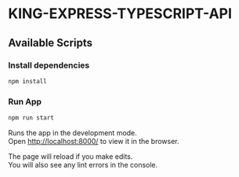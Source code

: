 # KING-EXPRESS-TYPESCRIPT-API

## Available Scripts

### Install dependencies

```bash
npm install
```

### Run App

```bash
npm run start
```

Runs the app in the development mode.<br />
Open [http://localhost:8000/](http://localhost:8000/) to view it in the browser.

The page will reload if you make edits.<br />
You will also see any lint errors in the console.
